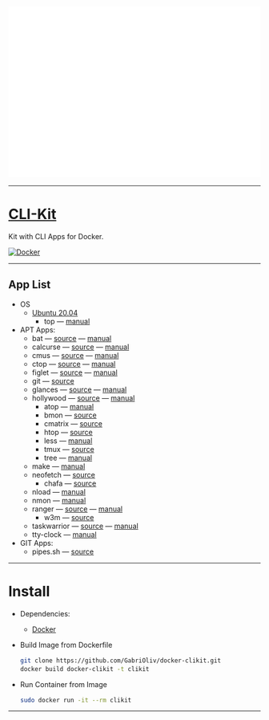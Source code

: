 
<p align="center">
    <img src="images/clikit_neofetch.svg" alt="CLI Kit"><br>
</p>

---

# [CLI-Kit](https://github.com/GabriOliv/docker-clikit)

Kit with CLI Apps for Docker.

[![Docker](https://img.shields.io/badge/docker-%230db7ed.svg?style=for-the-badge&logo=docker&logoColor=white)](https://github.com/GabriOliv/docker-clikit)

---

## App List

- OS
    - [Ubuntu 20.04](https://hub.docker.com/_/ubuntu)
        - top — [manual](http://manpages.ubuntu.com/manpages/focal/en/man1/top.1.html)
- APT Apps:
    - bat — [source](https://github.com/sharkdp/bat) — [manual](http://manpages.ubuntu.com/manpages/focal/en/man1/batcat.1.html)
    - calcurse — [source](https://github.com/lfos/calcurse) — [manual](http://manpages.ubuntu.com/manpages/focal/en/man1/calcurse.1.html)
    - cmus — [source](https://github.com/cmus/cmus) — [manual](http://manpages.ubuntu.com/manpages/focal/en/man1/cmus.1.html)
    - ctop — [source](https://github.com/bcicen/ctop) — [manual](http://manpages.ubuntu.com/manpages/focal/en/man1/ctop.1.html)
    - figlet — [source](http://www.figlet.org/) — [manual](http://www.figlet.org/figlet-man.html)
    - git — [source](https://git-scm.com/download/linux)
    - glances — [source](https://github.com/nicolargo/glances) — [manual](https://manpages.ubuntu.com/manpages/focal/en/man1/glances.1.html)
    - hollywood — [source](https://github.com/dustinkirkland/hollywood) — [manual](https://manpages.ubuntu.com/manpages/focal/en/man1/hollywood.1.html)
        - atop — [manual](https://manpages.ubuntu.com/manpages/focal/en/man1/atop.1.html)
        - bmon — [source](https://github.com/tgraf/bmon)
        - cmatrix — [source](https://github.com/abishekvashok/cmatrix)
        - htop — [source](https://github.com/hishamhm/htop)
        - less — [manual](https://manpages.ubuntu.com/manpages/focal/en/man1/less.1.html)
        - tmux — [source](https://github.com/tmux/tmux)
        - tree — [manual](https://manpages.ubuntu.com/manpages/focal/en/man1/tree.1.html)
    - make — [manual](https://manpages.ubuntu.com/manpages/focal/en/man1/make.1posix.html)
    - neofetch — [source](https://github.com/dylanaraps/neofetch)
        - chafa — [source](https://hpjansson.org/chafa/)
    - nload — [manual](https://manpages.ubuntu.com/manpages/focal/en/man1/nload.1.html)
    - nmon — [manual](https://manpages.ubuntu.com/manpages/focal/en/man1/nmon.1.html)
    - ranger — [source](https://github.com/ranger/ranger) — [manual](http://manpages.ubuntu.com/manpages/focal/en/man1/ranger.1.html)
        - w3m — [source](http://w3m.sourceforge.net/)
    - taskwarrior — [source](https://taskwarrior.org/) — [manual](http://manpages.ubuntu.com/manpages/focal/man1/tasksh.1.html)
    - tty-clock — [manual](http://manpages.ubuntu.com/manpages/focal/man1/tty-clock.1.html)
- GIT Apps:
    - pipes.sh — [source](https://github.com/pipeseroni/pipes.sh)

---

# Install

* Dependencies:
    * [Docker](https://docs.docker.com/)

* Build Image from Dockerfile
    ```sh
    git clone https://github.com/GabriOliv/docker-clikit.git
    docker build docker-clikit -t clikit
    ```

* Run Container from Image
    ```sh
    sudo docker run -it --rm clikit
    ```

---
